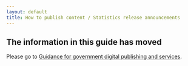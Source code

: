 ```yaml
---
layout: default
title: How to publish content / Statistics release announcements
---
```


## The information in this guide has moved

Please go to [Guidance for government digital publishing and services](https://www.gov.uk/government-digital-guidance/content-publishing).

